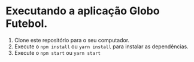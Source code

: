 # Executando a aplicação Globo Futebol.

1. Clone este repositório para o seu computador.
2. Execute o `npm install` ou `yarn install` para instalar as dependências.
3. Execute o `npm start` ou `yarn start`
